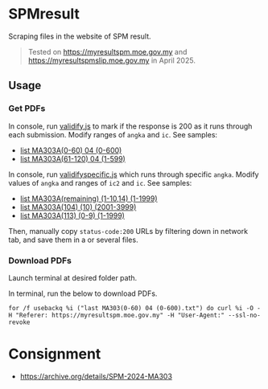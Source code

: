 # SPMresult
Scraping files in the website of SPM result. 
> Tested on https://myresultspm.moe.gov.my and https://myresultspmslip.moe.gov.my in April 2025.
## Usage
### Get PDFs
In console, run [validify.js](validify.js) to mark if the response is 200 as it runs through each submission. Modify ranges of ```angka``` and ```ic```. See samples:
* [list MA303A(0-60) 04 (0-600)](examples/list&20MA303A(0-60)%2004%20(0-600).txt)
* [list MA303A(61-120) 04 (1-599)](examples/list%20MA303A(61-120)%2004%20(1-599).txt)

In console, run [validifyspecific.js](validifyspecific.js) which runs through specific ```angka```. Modify values of ```angka``` and ranges of ```ic2``` and ```ic```. See samples:
* [list MA303A(remaining) (1-10,14) (1-1999)](examples/list%20MA303A(remaining)%20(1-10,14)%20(1-1999).txt)
* [list MA303A(104) (10) (2001-3999)](examples/list%20MA303A(104)%20(10)%20(2001-3999).txt)
* [list MA303A(113) (0-9) (1-1999)](examples/list%20MA303A(113)%20(0-9)%20(1-1999).txt)

Then, manually copy ```status-code:200``` URLs by filtering down in network tab, and save them in a or several files.
### Download PDFs
Launch terminal at desired folder path.

In terminal, run the below to download PDFs.
```command
for /f usebackq %i ("last MA303(0-60) 04 (0-600).txt") do curl %i -O -H "Referer: https://myresultspm.moe.gov.my" -H "User-Agent:" --ssl-no-revoke
```
# Consignment
* https://archive.org/details/SPM-2024-MA303
